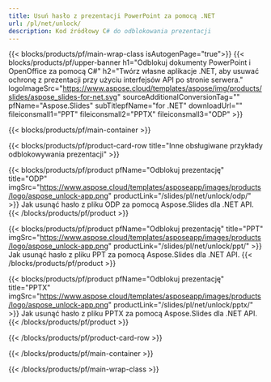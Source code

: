 ```yaml
---
title: Usuń hasło z prezentacji PowerPoint za pomocą .NET
url: /pl/net/unlock/
description: Kod źródłowy C# do odblokowania prezentacji
---
```


{{< blocks/products/pf/main-wrap-class isAutogenPage="true">}}
{{< blocks/products/pf/upper-banner h1="Odblokuj dokumenty PowerPoint i OpenOffice za pomocą C#" h2="Twórz własne aplikacje .NET, aby usuwać ochronę z prezentacji przy użyciu interfejsów API po stronie serwera." logoImageSrc="https://www.aspose.cloud/templates/aspose/img/products/slides/aspose_slides-for-net.svg" sourceAdditionalConversionTag="" pfName="Aspose.Slides" subTitlepfName="for .NET" downloadUrl="" fileiconsmall1="PPT" fileiconsmall2="PPTX" fileiconsmall3="ODP" >}}

{{< blocks/products/pf/main-container >}}

{{< blocks/products/pf/product-card-row title="Inne obsługiwane przykłady odblokowywania prezentacji" >}}

{{< blocks/products/pf/product pfName="Odblokuj prezentację" title="ODP" imgSrc="https://www.aspose.cloud/templates/asposeapp/images/products/logo/aspose_unlock-app.png" productLink="/slides/pl/net/unlock/odp/" >}}
Jak usunąć hasło z pliku ODP za pomocą Aspose.Slides dla .NET API.
{{< /blocks/products/pf/product >}}

{{< blocks/products/pf/product pfName="Odblokuj prezentację" title="PPT" imgSrc="https://www.aspose.cloud/templates/asposeapp/images/products/logo/aspose_unlock-app.png" productLink="/slides/pl/net/unlock/ppt/" >}}
Jak usunąć hasło z pliku PPT za pomocą Aspose.Slides dla .NET API.
{{< /blocks/products/pf/product >}}

{{< blocks/products/pf/product pfName="Odblokuj prezentację" title="PPTX" imgSrc="https://www.aspose.cloud/templates/asposeapp/images/products/logo/aspose_unlock-app.png" productLink="/slides/pl/net/unlock/pptx/" >}}
Jak usunąć hasło z pliku PPTX za pomocą Aspose.Slides dla .NET API.
{{< /blocks/products/pf/product >}}



{{< /blocks/products/pf/product-card-row >}}

{{< /blocks/products/pf/main-container >}}
    
{{< /blocks/products/pf/main-wrap-class >}}